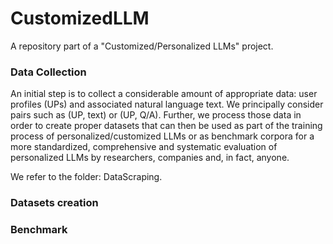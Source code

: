 # CustomizedLLM
A repository part of a "Customized/Personalized LLMs" project.

### Data Collection
An initial step is to collect a considerable amount of appropriate data: user profiles (UPs) and associated natural language text. We principally consider pairs such as (UP, text) or (UP, Q/A). Further, we process those data in order to create proper datasets that can then be used as part of the training process of personalized/customized LLMs or as benchmark corpora for a more standardized, comprehensive and systematic evaluation of personalized LLMs by researchers, companies and, in fact, anyone.

We refer to the folder: DataScraping.

### Datasets creation

### Benchmark


